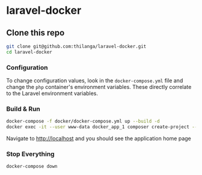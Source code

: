 # laravel-docker

## Clone this repo

```bash
git clone git@github.com:thilanga/laravel-docker.git
cd laravel-docker
```
### Configuration

To change configuration values, look in the `docker-compose.yml` file and change the `php` container's environment variables. These directly correlate to the Laravel environment variables.

### Build & Run

```bash
docker-compose -f docker/docker-compose.yml up --build -d
docker exec -it --user www-data docker_app_1 composer create-project --prefer-dist laravel/laravel . 
```

Navigate to [http://localhost](http://localhost) and you should see the application home page

### Stop Everything

```bash
docker-compose down
```
